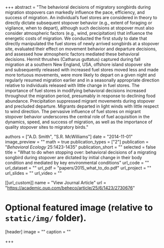 +++
abstract = "The behavioral decisions of migratory songbirds during migration stopovers can markedly influence the pace, efficiency, and success of migration. An individual’s fuel stores are considered in theory to directly dictate subsequent stopover behavior (e.g., extent of foraging or vigilance, when to depart), although such decisions at stopover must also consider atmospheric factors (e.g., wind, precipitation) that influence the energetic costs of migration. We conducted the first study to date that directly manipulated the fuel stores of newly arrived songbirds at a stopover site, evaluated their effect on movement behavior and departure decisions, and assessed how atmospheric factors mediated these behavioral decisions. Hermit thrushes (Catharus guttatus) captured during fall migration at a southern New England, USA, offshore island stopover site and subsequently released with increased fuel stores moved less and made more tortuous movements, were more likely to depart on a given night and regularly resumed migration earlier and in a seasonally appropriate direction relative to individuals released with little change in fuel stores. The importance of fuel stores in modifying behavioral decisions increased throughout the migration period, presumably in response to declining food abundance. Precipitation suppressed migrant movements during stopover and precluded departure. Migrants departed in light winds with little respect to wind direction. The pervasive influence of fuel stores on migrant stopover behavior underscores the central role of fuel acquisition in the dynamics, speed, and success of migration, as well as the importance of quality stopover sites to migratory birds."

authors = ["A.D. Smith", "S.R. McWilliams"]
date = "2014-11-01"
image_preview = ""
math = true
publication_types = ["2"]
publication = "*Behavioral Ecology* 25:1423-1435"
publication_short = ""
selected = false
title = "What to do when stopping over: behavioral decisions of a migrating songbird during stopover are dictated by initial change in their body condition and mediated by key environmental conditions"
url_code = ""
url_dataset = ""
url_pdf = "papers/2015_what_to_do.pdf"
url_project = ""
url_slides = ""
url_video = ""

[[url_custom]]
name = "View Journal Article"
url = "https://academic.oup.com/beheco/article/25/6/1423/2730676"

# Optional featured image (relative to `static/img/` folder).
[header]
image = ""
caption = ""

+++